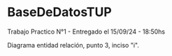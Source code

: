 # BaseDeDatosTUP

Trabajo Practico N°1 - Entregado el 15/09/24 - 18:50hs

  Diagrama entidad relación, punto 3, inciso "i".
